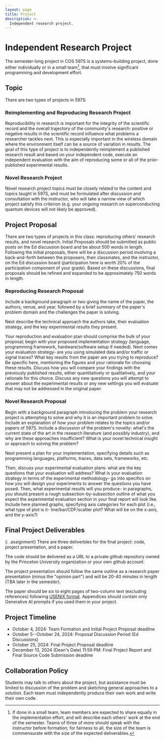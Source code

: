 ```yaml
---
layout: page
title: Project
description: >-
  Independent research project.
---
```


# Independent Research Project

The semester-long project in COS 597S is a systems-building project,
done either individually or in a small team[^1], that must involve
significant programming and development effort.  

[^1]: If done in a small team, team members are expected to share equally in the implementation effort, and will describe each others' work at the end of the semester.  Teams of three of more should speak with the instructor before formation; for fairness to all, the size of the team is commensurate with the size of the expected deliverables.

## Topic

There are two types of projects in 597S:

### Reimplementing and Reproducing Research Project

Reproducibility in research is important for the integrity of the
scientific record and the overall trajectory of the community's
research: positive or negative results in the scientific record
influence what problems a researcher tackles next.   This is
especially important in the wireless domain where the environment
itself can be a source of variation in results.  The goal of this type
of project is to independently reimplement a published research result
and based on your independent code, execute an independent evaluation
with the aim of reproducing some or all of the prior-published
experimental results. 

### Novel Research Project

Novel research project topics must be closely related to the content
and topics taught in 597S, and must be formulated after discussion and
consultation with the instructor, who will take a narrow view of which
project satisfy this criterion (e.g. your ongoing research on
superconducting quantum devices will not likely be approved).

## Project Proposal

There are two types of projects in this class: reproducing others’
research results, and novel research.  Initial Proposals should be
submitted as public posts on the Ed discussion board and be about 500
words in length.  Following the initial proposals, there will be a
discussion period involving a back-and-forth between the proposers,
their classmates, and the instructor, on the Ed discussion board
(participation here is worth 20% of the participation component of
your grade).  Based on these discussions, final proposals should be
refined and expanded to be approximately 750 words in length.

### Reproducing Research Proposal

Include a background paragraph or two giving the name of the paper,
the authors, venue, and year, followed by a brief summary of the
paper's problem domain and the challenges the paper is solving. 

Next describe the technical approach the authors take, their
evaluation strategy, and the key experimental results they present.

Your reproduction and evaluation plan should comprise the bulk of your
proposal; begin with your proposed implementation strategy (language,
programming framework, hardware/software setup if needed).  Next comes
your evaluation strategy- are you using simulated data and/or traffic
or signal traces?  What key results from the paper are you trying to
reproduce?  Be specific here, mentioning the figures and your
rationale for choosing these results.  Discuss how you will compare
your findings with the previously published results, either
quantitatively or qualitatively, and your rationale for this choice.
Discuss any new questions you will attempt to answer about the
experimental results or any new settings you will evaluate that may
not be addressed in the original paper.

### Novel Research Proposal

Begin with a background paragraph introducing the problem your
research project is attempting to solve and why it is an important
problem to solve.  Include an explanation of how your problem relates
to the topics and/or papers of 597S.  Include a discussion of the
problem's novelty: what's the current state of the art in the research
literature (and possibly industry), and why are these approaches
insufficient?  What is your novel technical insight or approach to
solving the problem?

Next present a plan for your implementation, specifying details such
as programming languages, platforms, traces, data sets, frameworks,
etc.  

Then, discuss your experimental evaluation plans: what are the key
questions that your evaluation will address?  What is your evaluation
strategy in terms of the experimental methodology- go into specifics
on how you will design your experiments to answer the questions you
have posed.  Then, what experimental results will you produce- in
paragraphs, you should present a rough subsection-by-subsection
outline of what you expect the experimental evaluation section in your
final report will look like.  Include here planned graphs, specifying
axis categories for each plot (i.e., what type of plot is it-
line/bar/CDF/scatter plot?  What will be on the x-axis, and the
y-axis?)

## Final Project Deliverables

{: .assignment}
There are three deliverbles for the final project: code, project
presentation, and a paper.

The code should be delivered as a URL to a private github repository
owned by the Princeton University organization or your own github
account.

The project presentation should follow the same outline as a research
paper presentation (minus the "opinion part") and will be 20-40
minutes in length (TBA later in the semester).

The paper should be six to eight pages of two-column text
(excluding references) following [USENIX
format](https://www.usenix.org/conferences/author-resources/paper-templates).
Appendices should contain only Generative AI prompts if you used them
in your project.

## Project Timeline

- October 4, 2024: Team Formation and Initial Project Proposal
  deadline
- October 5--October 24, 2024: Proposal Discussion Period (Ed
  Discussions)
- October 25, 2024: Final Project Proposal deadline
- December 13, 2024 (Dean's Date) 11:59 PM: Final Project Report and
  Final Source Code Submission deadline

## Collaboration Policy

Students may talk to others about the project, but assistance must be
limited to discussion of the problem and sketching general approaches
to a solution.  Each team must independently produce their own work
and write their own code.

